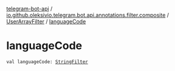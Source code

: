 [telegram-bot-api](../../index.md) / [io.github.oleksivio.telegram.bot.api.annotations.filter.composite](../index.md) / [UserArrayFilter](index.md) / [languageCode](./language-code.md)

# languageCode

`val languageCode: `[`StringFilter`](../../io.github.oleksivio.telegram.bot.api.annotations.filter.primitive/-string-filter/index.md)